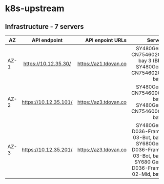 # k8s-upstream

## Infrastructure - 7 servers
| AZ        | API endpoint | API enpoint URLs | Servers           |
| ----------|:-------------:| ----------------:|----------------:
| AZ-1      | https://10.12.35.30/  | https://az1.tdovan.co | SY480Gen9: CN754602CP, bay 3 (BFS) <br/>SY480Gen9: CN754602CP, bay 6|
| AZ-2      | https://10.12.35.101/  | https://az3.tdovan.co | SY480Gen9: CN754600C7, bay 2 <br/>SY480Gen9: CN754600C7, bay 8|
| AZ-3      | https://10.12.35.201/   | https://az3.tdovan.co | SY480Gen9: D036-Frame-03-Bot, bay 7 <br/>SY680Gen9: D036-Frame-03-Bot, bay 5<br/>SY680 Gen9: D036-Frame-02-Mid, bay 5|
